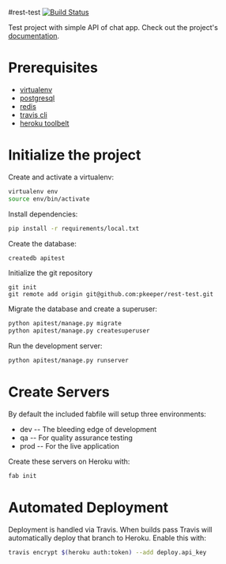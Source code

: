 #rest-test
[![Build Status](https://travis-ci.org/pkeeper/rest-test.svg?branch=master)](https://travis-ci.org/pkeeper/rest-test)

Test project with simple API of chat app. Check out the project's [documentation](http://pkeeper.github.io/rest-test/).

# Prerequisites
- [virtualenv](https://virtualenv.pypa.io/en/latest/)
- [postgresql](http://www.postgresql.org/)
- [redis](http://redis.io/)
- [travis cli](http://blog.travis-ci.com/2013-01-14-new-client/)
- [heroku toolbelt](https://toolbelt.heroku.com/)

# Initialize the project
Create and activate a virtualenv:

```bash
virtualenv env
source env/bin/activate
```
Install dependencies:

```bash
pip install -r requirements/local.txt
```
Create the database:

```bash
createdb apitest
```
Initialize the git repository

```
git init
git remote add origin git@github.com:pkeeper/rest-test.git
```

Migrate the database and create a superuser:
```bash
python apitest/manage.py migrate
python apitest/manage.py createsuperuser
```

Run the development server:
```bash
python apitest/manage.py runserver
```

# Create Servers
By default the included fabfile will setup three environments:

- dev -- The bleeding edge of development
- qa -- For quality assurance testing
- prod -- For the live application

Create these servers on Heroku with:

```bash
fab init
```

# Automated Deployment
Deployment is handled via Travis. When builds pass Travis will automatically deploy that branch to Heroku. Enable this with:
```bash
travis encrypt $(heroku auth:token) --add deploy.api_key
```

